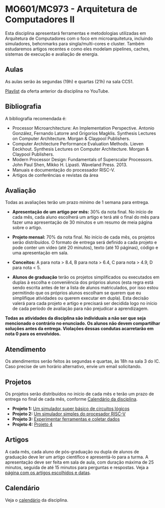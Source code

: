 # MO601/MC973 - Arquitetura de Computadores II

Esta disciplina apresentará ferramentas e metodologias utilizadas em Arquitetura de Computadores com o foco em microarquitetura, incluindo simuladores, behcnmarks para singla/multi-cores e cluster. Também estudaremos artigos recentes e como eles modelam pipelines, caches, sistemas de execução e avaliação de energia.


## Aulas

As aulas serão às segundas (19h) e quartas (21h) na sala CC51.

[Playlist](https://www.youtube.com/playlist?list=PLEUHFTHcrJmsqKX-GDD-hBvkF8h2_BfKJ) da oferta anterior da disciplina no YouTube.

## Bibliografia

A bibliografia recomendada é:

* Processor Microarchitecture: An Implementation Perspective. Antonio González, Fernando Latorre and Grigorios Magklis. Synthesis Lectures on Computer Architecture. Morgan & Claypool Publishers.
* Computer Architecture Performance Evaluation Methods. Lieven Eeckhout. Synthesis Lectures on Computer Architecture. Morgan & Claypool Publishers.
* Modern Processor Design: Fundamentals of Superscalar Processors. John Paul Shen, Mikko H. Lipasti. Waveland Press. 2013.
* Manuais e documentação do processador RISC-V.
* Artigos de conferências e revistas da área

## Avaliação

Todas as avaliações terão um prazo mínimo de 1 semana para entrega.

* **Apresentação de um artigo por mês:** 30% da nota final. No início de cada mês, cada aluno escolherá um artigo e terá até o final do mês para fazer uma apresentação de 30 minutos e um resumo de meia página sobre o artigo.

* **Projeto mensal:** 70% da nota final. No início de cada mês, os projetos serão distribuídos. O formato de entrega será definido a cada projeto e pode conter um vídeo (até 20 minutos), texto (até 10 páginas), código e uma apresentação em sala.

* **Conceitos:** A para nota > 8.4, B para nota > 6.4, C para nota > 4.9, D para nota < 5.

* **Alunos de graduação** terão os projetos simplificados ou executados em duplas à escolha e conveniência dos próprios alunos (esta regra está sendo escrita antes de ter a lista de alunos matriculados, por isso estou permitindo que os próprios alunos escolham se querem que eu simplifique atividades ou querem executar em dupla). Esta decisão valerá para cada projeto e artigo e precisará ser decidida logo no início de cada período de avaliação para não prejudicar a aprendizagem.

**Todas as atividades da disciplina são individuais a não ser que seja mencionado o contrário no enunciado. Os alunos não devem compartilhar soluções antes da entrega. Violações dessas condutas acarretarão em nota 0 para os envolvidos.**

## Atendimento

Os atendimentos serão feitos às segundas e quartas, às 18h na sala 3 do IC. Caso precise de um horário alternativo, envie um email solicitando.

## Projetos

Os projetos serão distribuídos no início de cada mês e terão um prazo de entrega no final de cada mês, conforme [Calendário da disciplina](calendario.md).

* **Projeto 1:** [Um simulador super básico de circuitos lógicos](projeto1.md)
* **Projeto 2:** [Um simulador simples do procesador RISC-V](projeto2.md)
* **Projeto 3:** [Experimentar ferramentas e coletar dados](projeto3.md)
* **Projeto 4:** [Projeto 4](projeto4.md)

## Artigos

A cada mês, cada aluno de pós-graduação ou dupla de alunos de graduação deve ler um artigo científico e apresentá-lo para a turma. A apresentação deve ser feita em sala de aula, com duração máxima de 25 minutos, seguida de até 15 minutos para perguntas e respostas. Veja a [página com os artigos escolhidos e datas](artigos.md).


## Calendário

Veja o [calendário](calendario.md) da disciplina.



